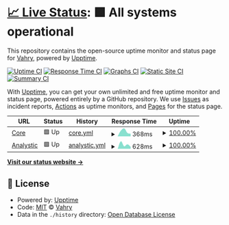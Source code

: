 # [📈 Live Status](https://uptime.vahryiskandar.my.id): <!--live status--> **🟩 All systems operational**

This repository contains the open-source uptime monitor and status page for [Vahry](https://uptime.vahryiskandar.my.id), powered by [Upptime](https://github.com/upptime/upptime).

[![Uptime CI](https://github.com/DemuraAIdev/upmtimes/workflows/Uptime%20CI/badge.svg)](https://github.com/DemuraAIdev/upmtimes/actions?query=workflow%3A%22Uptime+CI%22)
[![Response Time CI](https://github.com/DemuraAIdev/upmtimes/workflows/Response%20Time%20CI/badge.svg)](https://github.com/DemuraAIdev/upmtimes/actions?query=workflow%3A%22Response+Time+CI%22)
[![Graphs CI](https://github.com/DemuraAIdev/upmtimes/workflows/Graphs%20CI/badge.svg)](https://github.com/DemuraAIdev/upmtimes/actions?query=workflow%3A%22Graphs+CI%22)
[![Static Site CI](https://github.com/DemuraAIdev/upmtimes/workflows/Static%20Site%20CI/badge.svg)](https://github.com/DemuraAIdev/upmtimes/actions?query=workflow%3A%22Static+Site+CI%22)
[![Summary CI](https://github.com/DemuraAIdev/upmtimes/workflows/Summary%20CI/badge.svg)](https://github.com/DemuraAIdev/upmtimes/actions?query=workflow%3A%22Summary+CI%22)

With [Upptime](https://upptime.js.org), you can get your own unlimited and free uptime monitor and status page, powered entirely by a GitHub repository. We use [Issues](https://github.com/DemuraAIdev/upmtimes/issues) as incident reports, [Actions](https://github.com/DemuraAIdev/upmtimes/actions) as uptime monitors, and [Pages](https://uptime.vahryiskandar.my.id) for the status page.

<!--start: status pages-->
<!-- This summary is generated by Upptime (https://github.com/upptime/upptime) -->
<!-- Do not edit this manually, your changes will be overwritten -->
<!-- prettier-ignore -->
| URL | Status | History | Response Time | Uptime |
| --- | ------ | ------- | ------------- | ------ |
| <img alt="" src="https://favicons.githubusercontent.com/vahryiskandar.my.id" height="13"> [Core](https://vahryiskandar.my.id/) | 🟩 Up | [core.yml](https://github.com/DemuraAIdev/upmtimes/commits/HEAD/history/core.yml) | <details><summary><img alt="Response time graph" src="./graphs/core/response-time-week.png" height="20"> 368ms</summary><br><a href="https://uptime.vahryiskandar.my.id/history/core"><img alt="Response time 368" src="https://img.shields.io/endpoint?url=https%3A%2F%2Fraw.githubusercontent.com%2FDemuraAIdev%2Fupmtimes%2FHEAD%2Fapi%2Fcore%2Fresponse-time.json"></a><br><a href="https://uptime.vahryiskandar.my.id/history/core"><img alt="24-hour response time 368" src="https://img.shields.io/endpoint?url=https%3A%2F%2Fraw.githubusercontent.com%2FDemuraAIdev%2Fupmtimes%2FHEAD%2Fapi%2Fcore%2Fresponse-time-day.json"></a><br><a href="https://uptime.vahryiskandar.my.id/history/core"><img alt="7-day response time 368" src="https://img.shields.io/endpoint?url=https%3A%2F%2Fraw.githubusercontent.com%2FDemuraAIdev%2Fupmtimes%2FHEAD%2Fapi%2Fcore%2Fresponse-time-week.json"></a><br><a href="https://uptime.vahryiskandar.my.id/history/core"><img alt="30-day response time 368" src="https://img.shields.io/endpoint?url=https%3A%2F%2Fraw.githubusercontent.com%2FDemuraAIdev%2Fupmtimes%2FHEAD%2Fapi%2Fcore%2Fresponse-time-month.json"></a><br><a href="https://uptime.vahryiskandar.my.id/history/core"><img alt="1-year response time 368" src="https://img.shields.io/endpoint?url=https%3A%2F%2Fraw.githubusercontent.com%2FDemuraAIdev%2Fupmtimes%2FHEAD%2Fapi%2Fcore%2Fresponse-time-year.json"></a></details> | <details><summary><a href="https://uptime.vahryiskandar.my.id/history/core">100.00%</a></summary><a href="https://uptime.vahryiskandar.my.id/history/core"><img alt="All-time uptime 100.00%" src="https://img.shields.io/endpoint?url=https%3A%2F%2Fraw.githubusercontent.com%2FDemuraAIdev%2Fupmtimes%2FHEAD%2Fapi%2Fcore%2Fuptime.json"></a><br><a href="https://uptime.vahryiskandar.my.id/history/core"><img alt="24-hour uptime 100.00%" src="https://img.shields.io/endpoint?url=https%3A%2F%2Fraw.githubusercontent.com%2FDemuraAIdev%2Fupmtimes%2FHEAD%2Fapi%2Fcore%2Fuptime-day.json"></a><br><a href="https://uptime.vahryiskandar.my.id/history/core"><img alt="7-day uptime 100.00%" src="https://img.shields.io/endpoint?url=https%3A%2F%2Fraw.githubusercontent.com%2FDemuraAIdev%2Fupmtimes%2FHEAD%2Fapi%2Fcore%2Fuptime-week.json"></a><br><a href="https://uptime.vahryiskandar.my.id/history/core"><img alt="30-day uptime 100.00%" src="https://img.shields.io/endpoint?url=https%3A%2F%2Fraw.githubusercontent.com%2FDemuraAIdev%2Fupmtimes%2FHEAD%2Fapi%2Fcore%2Fuptime-month.json"></a><br><a href="https://uptime.vahryiskandar.my.id/history/core"><img alt="1-year uptime 100.00%" src="https://img.shields.io/endpoint?url=https%3A%2F%2Fraw.githubusercontent.com%2FDemuraAIdev%2Fupmtimes%2FHEAD%2Fapi%2Fcore%2Fuptime-year.json"></a></details>
| <img alt="" src="https://favicons.githubusercontent.com/umami.vahryiskandar.my.id" height="13"> [Analystic](http://umami.vahryiskandar.my.id/) | 🟩 Up | [analystic.yml](https://github.com/DemuraAIdev/upmtimes/commits/HEAD/history/analystic.yml) | <details><summary><img alt="Response time graph" src="./graphs/analystic/response-time-week.png" height="20"> 628ms</summary><br><a href="https://uptime.vahryiskandar.my.id/history/analystic"><img alt="Response time 628" src="https://img.shields.io/endpoint?url=https%3A%2F%2Fraw.githubusercontent.com%2FDemuraAIdev%2Fupmtimes%2FHEAD%2Fapi%2Fanalystic%2Fresponse-time.json"></a><br><a href="https://uptime.vahryiskandar.my.id/history/analystic"><img alt="24-hour response time 628" src="https://img.shields.io/endpoint?url=https%3A%2F%2Fraw.githubusercontent.com%2FDemuraAIdev%2Fupmtimes%2FHEAD%2Fapi%2Fanalystic%2Fresponse-time-day.json"></a><br><a href="https://uptime.vahryiskandar.my.id/history/analystic"><img alt="7-day response time 628" src="https://img.shields.io/endpoint?url=https%3A%2F%2Fraw.githubusercontent.com%2FDemuraAIdev%2Fupmtimes%2FHEAD%2Fapi%2Fanalystic%2Fresponse-time-week.json"></a><br><a href="https://uptime.vahryiskandar.my.id/history/analystic"><img alt="30-day response time 628" src="https://img.shields.io/endpoint?url=https%3A%2F%2Fraw.githubusercontent.com%2FDemuraAIdev%2Fupmtimes%2FHEAD%2Fapi%2Fanalystic%2Fresponse-time-month.json"></a><br><a href="https://uptime.vahryiskandar.my.id/history/analystic"><img alt="1-year response time 628" src="https://img.shields.io/endpoint?url=https%3A%2F%2Fraw.githubusercontent.com%2FDemuraAIdev%2Fupmtimes%2FHEAD%2Fapi%2Fanalystic%2Fresponse-time-year.json"></a></details> | <details><summary><a href="https://uptime.vahryiskandar.my.id/history/analystic">100.00%</a></summary><a href="https://uptime.vahryiskandar.my.id/history/analystic"><img alt="All-time uptime 100.00%" src="https://img.shields.io/endpoint?url=https%3A%2F%2Fraw.githubusercontent.com%2FDemuraAIdev%2Fupmtimes%2FHEAD%2Fapi%2Fanalystic%2Fuptime.json"></a><br><a href="https://uptime.vahryiskandar.my.id/history/analystic"><img alt="24-hour uptime 100.00%" src="https://img.shields.io/endpoint?url=https%3A%2F%2Fraw.githubusercontent.com%2FDemuraAIdev%2Fupmtimes%2FHEAD%2Fapi%2Fanalystic%2Fuptime-day.json"></a><br><a href="https://uptime.vahryiskandar.my.id/history/analystic"><img alt="7-day uptime 100.00%" src="https://img.shields.io/endpoint?url=https%3A%2F%2Fraw.githubusercontent.com%2FDemuraAIdev%2Fupmtimes%2FHEAD%2Fapi%2Fanalystic%2Fuptime-week.json"></a><br><a href="https://uptime.vahryiskandar.my.id/history/analystic"><img alt="30-day uptime 100.00%" src="https://img.shields.io/endpoint?url=https%3A%2F%2Fraw.githubusercontent.com%2FDemuraAIdev%2Fupmtimes%2FHEAD%2Fapi%2Fanalystic%2Fuptime-month.json"></a><br><a href="https://uptime.vahryiskandar.my.id/history/analystic"><img alt="1-year uptime 100.00%" src="https://img.shields.io/endpoint?url=https%3A%2F%2Fraw.githubusercontent.com%2FDemuraAIdev%2Fupmtimes%2FHEAD%2Fapi%2Fanalystic%2Fuptime-year.json"></a></details>

<!--end: status pages-->

[**Visit our status website →**](https://uptime.vahryiskandar.my.id)

## 📄 License

- Powered by: [Upptime](https://github.com/upptime/upptime)
- Code: [MIT](./LICENSE) © [Vahry](https://uptime.vahryiskandar.my.id)
- Data in the `./history` directory: [Open Database License](https://opendatacommons.org/licenses/odbl/1-0/)
